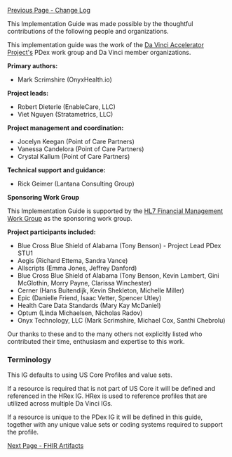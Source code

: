 [Previous Page - Change Log](ChangeHistory.html)

This Implementation Guide was made possible by the thoughtful contributions of the following people and organizations.

This implementation guide was the work of the [Da Vinci Accelerator Project's](http://www.hl7.org/about/davinci/index.cfm?ref=common) PDex work group and Da Vinci member organizations.

**Primary authors:**
* Mark Scrimshire (OnyxHealth.io)

**Project leads:**

* Robert Dieterle (EnableCare, LLC)
* Viet Nguyen (Stratametrics, LLC)

**Project management and coordination:**
* Jocelyn Keegan (Point of Care Partners)
* Vanessa Candelora (Point of Care Partners)
* Crystal Kallum (Point of Care Partners)

**Technical support and guidance:**
* Rick Geimer (Lantana Consulting Group)

**Sponsoring Work Group**

This Implementation Guide is supported by the [HL7 Financial Management Work Group](http://www.hl7.org/Special/committees/fm) as the sponsoring work group.

**Project participants included:**
* Blue Cross Blue Shield of Alabama (Tony Benson) - Project Lead PDex STU1
* Aegis (Richard Ettema, Sandra Vance)
* Allscripts (Emma Jones, Jeffrey Danford)
* Blue Cross Blue Shield of Alabama (Tony Benson, Kevin Lambert, Gini McGlothin, Morry Payne, Clarissa Winchester)
* Cerner (Hans Buitendijk, Kevin Shekleton, Michelle Miller)
* Epic (Danielle Friend, Isaac Vetter, Spencer Utley)
* Health Care Data Standards (Mary Kay McDaniel)
* Optum (Linda Michaelsen, Nicholas Radov)
* Onyx Technology, LLC (Mark Scrimshire, Michael Cox, Santhi Chebrolu)

Our thanks to these and to the many others not explicitly listed who contributed their time, enthusiasm and expertise to this work.

### Terminology

This IG defaults to using US Core Profiles and value sets. 

If a resource is required that is not part of US Core it will be defined and referenced in the HRex IG. HRex is used to reference profiles that are utilized across multiple Da Vinci IGs.

If a resource is unique to the PDex IG it will be defined in this guide, together with any unique value sets or coding systems required to support the profile.


[Next Page - FHIR Artifacts](artifacts.html)
